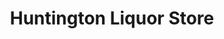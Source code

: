 ---
title: "Huntington Liquor Store"
url: /huntington/huntington-liquor-store/
shop: Spirituosen
---